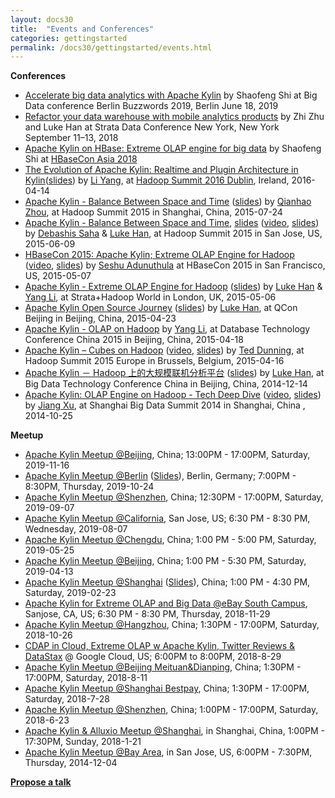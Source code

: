 ```yaml
---
layout: docs30
title:  "Events and Conferences"
categories: gettingstarted
permalink: /docs30/gettingstarted/events.html
---
```


__Conferences__

* [Accelerate big data analytics with Apache Kylin](https://berlinbuzzwords.de/19/session/accelerate-big-data-analytics-apache-kylin) by Shaofeng Shi at Big Data conference Berlin Buzzwords 2019, Berlin June 18, 2019
* [Refactor your data warehouse with mobile analytics products](https://conferences.oreilly.com/strata/strata-ny/public/schedule/speaker/313314) by Zhi Zhu and Luke Han at Strata Data Conference New York, New York September 11–13, 2018
* [Apache Kylin on HBase: Extreme OLAP engine for big data](https://www.slideshare.net/ShiShaoFeng1/apache-kylin-on-hbase-extreme-olap-engine-for-big-data) by Shaofeng Shi at [HBaseCon Asia 2018](https://hbase.apache.org/hbaseconasia-2018/)
* [The Evolution of Apache Kylin: Realtime and Plugin Architecture in Kylin](https://www.youtube.com/watch?v=n74zvLmIgF0)([slides](http://www.slideshare.net/YangLi43/apache-kylin-15-updates)) by [Li Yang](https://github.com/liyang-gmt8), at [Hadoop Summit 2016 Dublin](http://hadoopsummit.org/dublin/agenda/), Ireland, 2016-04-14
* [Apache Kylin - Balance Between Space and Time](http://www.chinahadoop.com/2015/July/Shanghai/agenda.php) ([slides](http://www.slideshare.net/qhzhou/apache-kylin-china-hadoop-summit-2015-shanghai)) by [Qianhao Zhou](https://github.com/qhzhou), at Hadoop Summit 2015 in Shanghai, China, 2015-07-24
* [Apache Kylin - Balance Between Space and Time](https://www.youtube.com/watch?v=jgvZSFaXPgI), [slides](http://www.slideshare.net/DebashisSaha/apache-kylin-balance-between-space-and-time-hadop-summit-2015) ([video](https://www.youtube.com/watch?v=jgvZSFaXPgI), [slides](http://www.slideshare.net/DebashisSaha/apache-kylin-balance-between-space-and-time-hadop-summit-2015)) by [Debashis Saha](https://twitter.com/debashis_saha) & [Luke Han](https://twitter.com/lukehq), at Hadoop Summit 2015 in San Jose, US, 2015-06-09
* [HBaseCon 2015: Apache Kylin; Extreme OLAP Engine for Hadoop](https://vimeo.com/128152444) ([video](https://vimeo.com/128152444), [slides](http://www.slideshare.net/HBaseCon/ecosystem-session-3b)) by [Seshu Adunuthula](https://twitter.com/SeshuAd) at HBaseCon 2015 in San Francisco, US, 2015-05-07
* [Apache Kylin - Extreme OLAP Engine for Hadoop](http://strataconf.com/big-data-conference-uk-2015/public/schedule/detail/40029) ([slides](http://www.slideshare.net/lukehan/apache-kylin-extreme-olap-engine-for-big-data)) by [Luke Han](https://twitter.com/lukehq) & [Yang Li](https://github.com/liyang-gmt8), at Strata+Hadoop World in London, UK, 2015-05-06
* [Apache Kylin Open Source Journey](http://www.infoq.com/cn/presentations/open-source-journey-of-apache-kylin) ([slides](http://www.slideshare.net/lukehan/apache-kylin-open-source-journey-for-qcon2015-beijing)) by [Luke Han](https://twitter.com/lukehq), at QCon Beijing in Beijing, China, 2015-04-23
* [Apache Kylin - OLAP on Hadoop](http://cio.it168.com/a2015/0418/1721/000001721404.shtml) by [Yang Li](https://github.com/liyang-gmt8), at Database Technology Conference China 2015 in Beijing, China, 2015-04-18
* [Apache Kylin – Cubes on Hadoop](https://www.youtube.com/watch?v=U0SbrVzuOe4) ([video](https://www.youtube.com/watch?v=U0SbrVzuOe4), [slides](http://www.slideshare.net/Hadoop_Summit/apache-kylin-cubes-on-hadoop)) by [Ted Dunning](https://twitter.com/ted_dunning), at Hadoop Summit 2015 Europe in Brussels, Belgium, 2015-04-16
* [Apache Kylin － Hadoop 上的大规模联机分析平台](http://bdtc2014.hadooper.cn/m/zone/bdtc_2014/schedule3) ([slides](http://www.slideshare.net/lukehan/apache-kylin-big-data-technology-conference-2014-beijing-v2)) by [Luke Han](https://twitter.com/lukehq), at Big Data Technology Conference China in Beijing, China, 2014-12-14
* [Apache Kylin: OLAP Engine on Hadoop - Tech Deep Dive](http://v.csdn.hudong.com/s/article.html?arcid=15820707) ([video](http://v.csdn.hudong.com/s/article.html?arcid=15820707), [slides](http://www.slideshare.net/XuJiang2/kylin-hadoop-olap-engine)) by [Jiang Xu](https://www.linkedin.com/pub/xu-jiang/4/5a8/230), at Shanghai Big Data Summit 2014 in Shanghai, China , 2014-10-25

__Meetup__

* [Apache Kylin Meetup @Beijing](https://www.huodongxing.com/event/2516174942311), China; 13:00PM - 17:00PM, Saturday, 2019-11-16
* [Apache Kylin Meetup @Berlin](https://www.meetup.com/Apache-Kylin-Meetup-Berlin/events/264945114) ([Slides](https://www.slideshare.net/ssuser931288/presentations)), Berlin, Germany; 7:00PM - 8:30PM, Thursday, 2019-10-24
* [Apache Kylin Meetup @Shenzhen](https://www.huodongxing.com/event/3506680147611), China; 12:30PM - 17:00PM, Saturday, 2019-09-07
* [Apache Kylin Meetup @California](https://www.meetup.com/Apache-Kylin/events/263433976), San Jose, US; 6:30 PM - 8:30 PM, Wednesday, 2019-08-07
* [Apache Kylin Meetup @Chengdu](https://www.huodongxing.com/event/4489409598500), China; 1:00 PM - 5:00 PM, Saturday, 2019-05-25
* [Apache Kylin Meetup @Beijing](https://www.huodongxing.com/event/7484371439700), China; 1:00 PM - 5:30 PM, Saturday, 2019-04-13
* [Apache Kylin Meetup @Shanghai](http://www.huodongxing.com/event/4476570217900) ([Slides](https://kyligence.io/zh/resource/case-study-zh/)), China; 1:00 PM - 4:30 PM, Saturday, 2019-02-23 
* [Apache Kylin for Extreme OLAP and Big Data @eBay South Campus](https://www.eventbrite.com/e/thursday-nov-29-meetup-apache-kylin-for-extreme-olap-and-big-data-tickets-52275347973?aff=estw), Sanjose, CA, US; 6:30 PM - 8:30 PM, Thursday, 2018-11-29 
* [Apache Kylin Meetup @Hangzhou](http://www.huodongxing.com/event/7461326621900), China; 1:30PM - 17:00PM, Saturday, 2018-10-26
* [CDAP in Cloud, Extreme OLAP w Apache Kylin, Twitter Reviews & DataStax](https://www.meetup.com/BigDataApps/events/253429041/) @ Google Cloud, US; 6:00PM to 8:00PM, 2018-8-29
* [Apache Kylin Meetup @Beijing Meituan&Dianping](http://www.huodongxing.com/event/7452131278400), China; 1:30PM - 17:00PM, Saturday, 2018-8-11
* [Apache Kylin Meetup @Shanghai Bestpay](http://www.huodongxing.com/event/2449364807100?td=4222685755750), China; 1:30PM - 17:00PM, Saturday, 2018-7-28
* [Apache Kylin Meetup @Shenzhen](http://cn.mikecrm.com/rjqPLom), China; 1:00PM - 17:00PM, Saturday, 2018-6-23
* [Apache Kylin & Alluxio Meetup @Shanghai](http://huiyi.csdn.net/activity/product/goods_list?project_id=3746), in Shanghai, China, 1:00PM - 17:30PM, Sunday, 2018-1-21
* [Apache Kylin Meetup @Bay Area](http://www.meetup.com/Cloud-at-ebayinc/events/218914395/), in San Jose, US, 6:00PM - 7:30PM, Thursday, 2014-12-04

[__Propose a talk__](http://kyligence-apache-kylin.mikecrm.com/SJFewHC)

